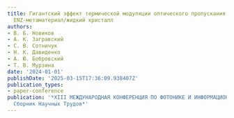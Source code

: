 ```yaml
---
title: Гигантский эффект термической модуляции оптического пропускания в структурах
  ENZ-метаматериал/жидкий кристалл
authors:
- В. Б. Новиков
- А. К. Загравский
- С. В. Сотничук
- Н. К. Давиденко
- А. Ю. Бобровский
- Т. В. Мурзина
date: '2024-01-01'
publishDate: '2025-03-15T17:36:09.938407Z'
publication_types:
- paper-conference
publication: '*XIII МЕЖДУНАРОДНАЯ КОНФЕРЕНЦИЯ ПО ФОТОНИКЕ И ИНФОРМАЦИОННОЙ ОПТИКЕ:
  Сборник Научных Трудов*'
---
```

